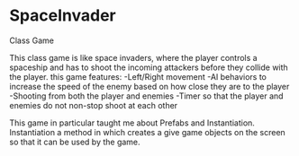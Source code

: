 # SpaceInvader
Class Game

This class game is like space invaders, where the player controls a spaceship and has to shoot the incoming attackers before they collide with the player.
this game features:
-Left/Right movement
-AI behaviors to increase the speed of the enemy based on how close they are to the player
-Shooting from both the player and enemies
-Timer so that the player and enemies do not non-stop shoot at each other

This game in particular taught me about Prefabs and Instantiation. Instantiation a method in which creates a give game objects on the screen so that it can be used by
the game.
